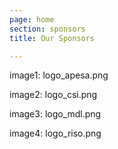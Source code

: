 ```yaml
---
page: home
section: sponsors
title: Our Sponsors

---
```

image1: logo_apesa.png

image2: logo_csi.png

image3: logo_mdl.png

image4: logo_riso.png